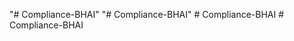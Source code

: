 "# Compliance-BHAI" 
"# Compliance-BHAI" 
#   C o m p l i a n c e - B H A I  
 #   C o m p l i a n c e - B H A I  
 